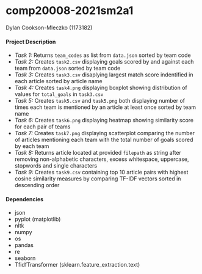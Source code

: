 # comp20008-2021sm2a1
Dylan Cookson-Mleczko (1173182)

#### Project Description
- *Task 1:* Returns `team_codes` as list from `data.json` sorted by team code
- *Task 2:* Creates `task2.csv` displaying goals scored by and against each team from `data.json` sorted by team code
- *Task 3:* Creates `task3.csv` disaplying largest match score indentified in each article sorted by article name
- *Task 4:* Creates `task4.png` displaying boxplot showing distribution of values for `total_goals` in `task3.csv`
- *Task 5:* Creates `task5.csv` and `task5.png` both displaying number of times each team is mentioned by an article at least once sorted by team name
- *Task 6:* Creates `task6.png` displaying heatmap showing similarity score for each pair of teams
- *Task 7:* Creates `task7.png` displaying scatterplot comparing the number of articles mentioning each team with the total number of goals scored by each team
- *Task 8:* Returns article located at provided `filepath` as string after removing non-alphabetic characters, excess whitespace, uppercase, stopwords and single characters
- *Task 9:* Creates `task9.csv` containing top 10 article pairs with highest cosine similarity measures by comparing TF-IDF vectors sorted in descending order

#### Dependencies
- json
- pyplot (matplotlib)
- nltk
- numpy
- os
- pandas
- re
- seaborn
- TfidfTransformer (sklearn.feature_extraction.text)